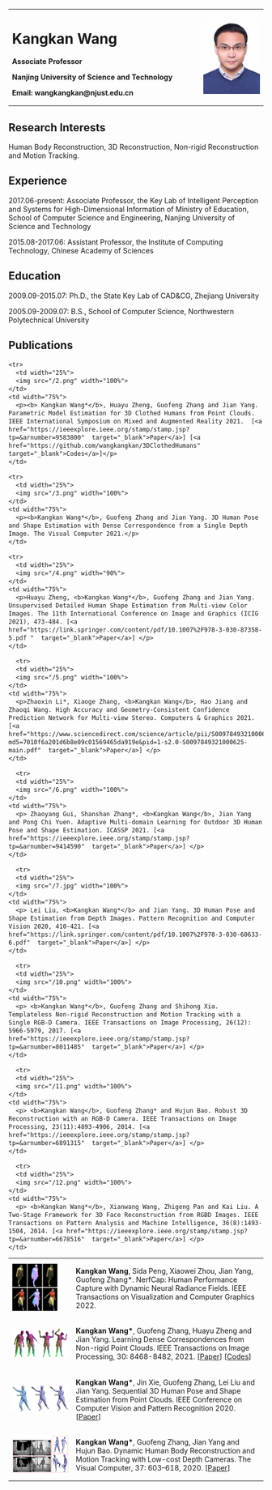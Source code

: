 <table border="0">
  <tr>
    <td width="75%">
      <h1>Kangkan Wang</h1>
      <p><b>Associate Professor</b></p>
      <p><b>Nanjing University of Science and Technology</b></p>
      <p><b>Email: wangkangkan@njust.edu.cn</b></p>
    </td>
    <td width="25%">
      <img src="/GetPhotoFile.jfif" width="100%">     
    </td>
  </tr>
</table>

## Research Interests

Human Body Reconstruction, 3D Reconstruction, Non-rigid Reconstruction and Motion Tracking.

## Experience

2017.06-present: Associate Professor, the Key Lab of Intelligent Perception and Systems for High-Dimensional Information of Ministry of Education, School of Computer Science and Engineering, Nanjing University of Science and Technology

2015.08-2017.06: Assistant Professor, the Institute of Computing Technology, Chinese Academy of Sciences

## Education

2009.09-2015.07: Ph.D., the State Key Lab of CAD&CG, Zhejiang University

2005.09-2009.07: B.S., School of Computer Science, Northwestern Polytechnical University

## Publications 

<table border="0">
    <tr>
      <td width="25%">
      <img src="/nerfcap.png" width="80%">     
    </td>
    <td width="75%">
      <p><b>Kangkan Wang</b>, Sida Peng, Xiaowei Zhou, Jian Yang, Guofeng Zhang*. NerfCap: Human Performance Capture with Dynamic Neural Radiance Fields. IEEE Transactions on Visualization and Computer Graphics 2022. 
  </td>
  </tr>
  
  <tr>
      <td width="25%">
      <img src="/1.png" width="100%">     
    </td>
    <td width="75%">
      <p><b>Kangkan Wang*</b>, Guofeng Zhang, Huayu Zheng and Jian Yang. Learning Dense Correspondences from Non-rigid Point Clouds. IEEE Transactions on Image Processing, 30: 8468-8482, 2021.  
        [<a href="https://ieeexplore.ieee.org/stamp/stamp.jsp?tp=&arnumber=9562270"  target="_blank">Paper</a>] [<a href="https://github.com/wangkangkan/LearningDenseCorrespondences"  target="_blank">Codes</a>]</p>
    </td>

  </tr>
  
    <tr>
      <td width="25%">
      <img src="/2.png" width="100%">     
    </td>
    <td width="75%">
      <p><b> Kangkan Wang*</b>, Huayu Zheng, Guofeng Zhang and Jian Yang. Parametric Model Estimation for 3D Clothed Humans from Point Clouds. IEEE International Symposium on Mixed and Augmented Reality 2021.  [<a href="https://ieeexplore.ieee.org/stamp/stamp.jsp?tp=&arnumber=9583800"  target="_blank">Paper</a>] [<a href="https://github.com/wangkangkan/3DClothedHumans"  target="_blank">Codes</a>]</p>
    </td>

  </tr>
  
    <tr>
      <td width="25%">
      <img src="/3.png" width="100%">     
    </td>
    <td width="75%">
      <p><b>Kangkan Wang*</b>, Guofeng Zhang and Jian Yang. 3D Human Pose and Shape Estimation with Dense Correspondence from a Single Depth Image. The Visual Computer 2021.</p>
    </td>

  </tr>

    <tr>
      <td width="25%">
      <img src="/4.png" width="90%">     
    </td>
    <td width="75%">
      <p>Huayu Zheng, <b>Kangkan Wang*</b>, Guofeng Zhang and Jian Yang. Unsupervised Detailed Human Shape Estimation from Multi-view Color Images. The 11th International Conference on Image and Graphics (ICIG 2021), 473-484. [<a href="https://link.springer.com/content/pdf/10.1007%2F978-3-030-87358-5.pdf "  target="_blank">Paper</a>] </p>
    </td>

  </tr>
  
      <tr>
      <td width="25%">
      <img src="/5.png" width="100%">     
    </td>
    <td width="75%">
      <p>Zhaoxin Li*, Xiaoge Zhang, <b>Kangkan Wang</b>, Hao Jiang and Zhaoqi Wang. High Accuracy and Geometry-Consistent Confidence Prediction Network for Multi-view Stereo. Computers & Graphics 2021. [<a href="https://www.sciencedirect.com/science/article/pii/S0097849321000625/pdfft?md5=7010f6a201d6b8e09c01569465da919e&pid=1-s2.0-S0097849321000625-main.pdf"  target="_blank">Paper</a>] </p>
    </td>

  </tr>
  
      <tr>
      <td width="25%">
      <img src="/6.png" width="100%">     
    </td>
    <td width="75%">
      <p> Zhaoyang Gui, Shanshan Zhang*, <b>Kangkan Wang</b>, Jian Yang and Pong Chi Yuen. Adaptive Multi-domain Learning for Outdoor 3D Human Pose and Shape Estimation. ICASSP 2021. [<a href="https://ieeexplore.ieee.org/stamp/stamp.jsp?tp=&arnumber=9414590"  target="_blank">Paper</a>] </p>
    </td>

  </tr>
  
      <tr>
      <td width="25%">
      <img src="/7.jpg" width="100%">     
    </td>
    <td width="75%">
      <p> Lei Liu, <b>Kangkan Wang*</b> and Jian Yang. 3D Human Pose and Shape Estimation from Depth Images. Pattern Recognition and Computer Vision 2020, 410-421. [<a href="https://link.springer.com/content/pdf/10.1007%2F978-3-030-60633-6.pdf"  target="_blank">Paper</a>] </p>
    </td>

  </tr>
      <tr>
      <td width="25%">
      <img src="/8.png" width="100%">     
    </td>
    <td width="75%">
      <p> <b>Kangkan Wang*</b>, Jin Xie, Guofeng Zhang, Lei Liu and Jian Yang. Sequential 3D Human Pose and Shape Estimation from Point Clouds. IEEE Conference on Computer Vision and Pattern Recognition 2020. [<a href="http://www.cad.zju.edu.cn/home/gfzhang/projects/cvpr2020_HPSE.pdf"  target="_blank">Paper</a>] </p>
    </td>

  </tr> 
      <tr>
      <td width="25%">
      <img src="/9.png" width="100%">     
    </td>
    <td width="75%">
      <p> <b>Kangkan Wang*</b>, Guofeng Zhang, Jian Yang and Hujun Bao. Dynamic Human Body Reconstruction and Motion Tracking with Low-cost Depth Cameras. The Visual Computer, 37: 603–618, 2020. [<a href="https://link.springer.com/content/pdf/10.1007/s00371-020-01826-4.pdf"  target="_blank">Paper</a>] </p>
    </td>

  </tr>
  
      <tr>
      <td width="25%">
      <img src="/10.png" width="100%">     
    </td>
    <td width="75%">
      <p> <b>Kangkan Wang*</b>, Guofeng Zhang and Shihong Xia. Templateless Non-rigid Reconstruction and Motion Tracking with a Single RGB-D Camera. IEEE Transactions on Image Processing, 26(12): 5966-5979, 2017. [<a href="https://ieeexplore.ieee.org/stamp/stamp.jsp?tp=&arnumber=8011485"  target="_blank">Paper</a>] </p>
    </td>

  </tr>
  
      <tr>
      <td width="25%">
      <img src="/11.png" width="100%">     
    </td>
    <td width="75%">
      <p> <b>Kangkan Wang</b>, Guofeng Zhang* and Hujun Bao. Robust 3D Reconstruction with an RGB-D Camera. IEEE Transactions on Image Processing, 23(11):4893-4906, 2014. [<a href="https://ieeexplore.ieee.org/stamp/stamp.jsp?tp=&arnumber=6891315"  target="_blank">Paper</a>] </p>
    </td>

  </tr>
  
      <tr>
      <td width="25%">
      <img src="/12.png" width="100%">     
    </td>
    <td width="75%">
      <p> <b>Kangkan Wang*</b>, Xianwang Wang, Zhigeng Pan and Kai Liu. A Two-Stage Framework for 3D Face Reconstruction from RGBD Images. IEEE Transactions on Pattern Analysis and Machine Intelligence, 36(8):1493-1504, 2014. [<a href="https://ieeexplore.ieee.org/stamp/stamp.jsp?tp=&arnumber=6678516"  target="_blank">Paper</a>] </p>
    </td>

  </tr>
  
     
</table>

